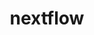 ---
title: "nextflow"
layout: cache
categories: [package, develop-2023-09-17]
meta: {"versions": ["23.04.1"], "compilers": ["gcc@=7.3.1"], "oss": ["amzn2"], "platforms": ["linux"], "targets": ["aarch64", "neoverse_n1", "x86_64_v3"], "stacks": ["aws-isc", "aws-isc-aarch64", "root"], "num_specs": 3, "num_specs_by_stack": {"root": 3, "aws-isc-aarch64": 2, "aws-isc": 1}}
spec_details: [{"hash": "mdepylpbd6a2fdptdg7wvow27ymsnjxe", "compiler": "gcc@=7.3.1", "versions": ["23.04.1"], "os": "amzn2", "platform": "linux", "target": "aarch64", "variants": ["build_system=generic"], "stacks": ["root", "aws-isc-aarch64"], "size": "-", "tarball": "https://binaries.spack.io/develop-2023-09-17/build_cache/linux-amzn2-aarch64/gcc-7.3.1/nextflow-23.04.1/linux-amzn2-aarch64-gcc-7.3.1-nextflow-23.04.1-mdepylpbd6a2fdptdg7wvow27ymsnjxe.spack"}, {"hash": "n3zpdpdhlv2uqbpbu2qqnk6jsrfxtc6j", "compiler": "gcc@=7.3.1", "versions": ["23.04.1"], "os": "amzn2", "platform": "linux", "target": "neoverse_n1", "variants": ["build_system=generic"], "stacks": ["root", "aws-isc-aarch64"], "size": "-", "tarball": "https://binaries.spack.io/develop-2023-09-17/build_cache/linux-amzn2-neoverse_n1/gcc-7.3.1/nextflow-23.04.1/linux-amzn2-neoverse_n1-gcc-7.3.1-nextflow-23.04.1-n3zpdpdhlv2uqbpbu2qqnk6jsrfxtc6j.spack"}, {"hash": "x4niaijxag4vvpcgqsvgvbncjmdolgcz", "compiler": "gcc@=7.3.1", "versions": ["23.04.1"], "os": "amzn2", "platform": "linux", "target": "x86_64_v3", "variants": ["build_system=generic"], "stacks": ["root", "aws-isc"], "size": "-", "tarball": "https://binaries.spack.io/develop-2023-09-17/build_cache/linux-amzn2-x86_64_v3/gcc-7.3.1/nextflow-23.04.1/linux-amzn2-x86_64_v3-gcc-7.3.1-nextflow-23.04.1-x4niaijxag4vvpcgqsvgvbncjmdolgcz.spack"}]
---